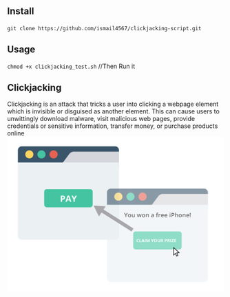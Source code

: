 ## Install
`git clone https://github.com/ismail4567/clickjacking-script.git`
## Usage 
`chmod +x clickjacking_test.sh`
//Then Run it
## Clickjacking
Clickjacking is an attack that tricks a user into clicking a webpage element which is invisible or disguised as another element. This can cause users to unwittingly download malware, visit malicious web pages, provide credentials or sensitive information, transfer money, or purchase products online
![](Clickjacking.png)
